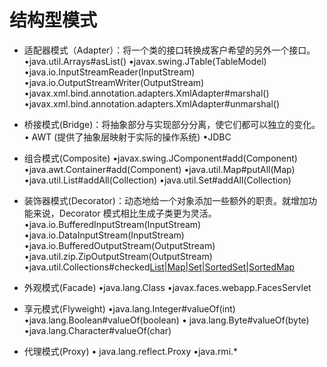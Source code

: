 # 结构型模式

* 适配器模式（Adapter）：将一个类的接口转换成客户希望的另外一个接口。
•java.util.Arrays#asList()
•javax.swing.JTable(TableModel)
•java.io.InputStreamReader(InputStream)
•java.io.OutputStreamWriter(OutputStream)
•javax.xml.bind.annotation.adapters.XmlAdapter#marshal()
•javax.xml.bind.annotation.adapters.XmlAdapter#unmarshal()

* 桥接模式(Bridge)：将抽象部分与实现部分分离，使它们都可以独立的变化。
• AWT (提供了抽象层映射于实际的操作系统)
•JDBC

* 组合模式(Composite)
•javax.swing.JComponent#add(Component)
•java.awt.Container#add(Component)
•java.util.Map#putAll(Map)
•java.util.List#addAll(Collection)
•java.util.Set#addAll(Collection)

* 装饰器模式(Decorator)：动态地给一个对象添加一些额外的职责。就增加功能来说，Decorator 模式相比生成子类更为灵活。
•java.io.BufferedInputStream(InputStream)
•java.io.DataInputStream(InputStream)
•java.io.BufferedOutputStream(OutputStream)
•java.util.zip.ZipOutputStream(OutputStream)
•java.util.Collections#checked[List|Map|Set|SortedSet|SortedMap]()
* 外观模式(Facade)
•java.lang.Class
•javax.faces.webapp.FacesServlet

* 享元模式(Flyweight)
•java.lang.Integer#valueOf(int)
•java.lang.Boolean#valueOf(boolean)
• java.lang.Byte#valueOf(byte)
•java.lang.Character#valueOf(char)

* 代理模式(Proxy)
• java.lang.reflect.Proxy
•java.rmi.*
